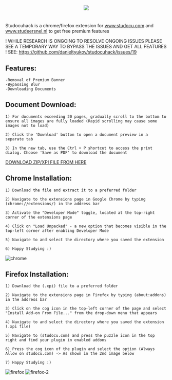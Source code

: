<p align="center">
<img src="https://github.com/danieltyukov/studocuhack/assets/60662998/841574e5-d6cf-4ea9-975a-bcda51bf9240">
</p>

#

Studocuhack is a chrome/firefox extension for www.studocu.com and www.studeersnel.nl to get free premium features

! WHILE RESEARCH IS ONGOING TO RESOLVE ONGOING ISSUES PLEASE SEE A TEMPORARY WAY TO BYPASS THE ISSUES AND GET ALL FEATURES ! 
SEE: https://github.com/danieltyukov/studocuhack/issues/19

## Features:
  
    -Removal of Premium Banner
    -Bypassing Blur
    -Downloading Documents

## Document Download:
  
    1) For documents exceeding 20 pages, gradually scroll to the bottom to ensure all images are fully loaded (Rapid scrolling may cause some images not to load)
    
    2) Click the 'Download' button to open a document preview in a separate tab
    
    3) In the new tab, use the Ctrl + P shortcut to access the print dialog. Choose 'Save as PDF' to download the document

[DOWNLOAD ZIP/XPI FILE FROM HERE](https://github.com/danieltyukov/studocuhack/releases)

## Chrome Installation:
    
    1) Download the file and extract it to a preferred folder

    2) Navigate to the extensions page in Google Chrome by typing (chrome://extensions/) in the address bar

    3) Activate the "Developer Mode" toggle, located at the top-right corner of the extensions page

    4) Click on "Load Unpacked" - a new option that becomes visible in the top-left corner after enabling Developer Mode

    5) Navigate to and select the directory where you saved the extension

    6) Happy Studying :)

   ![chrome](https://github.com/danieltyukov/studocuhack/assets/60662998/ea7814b8-9dc4-4e22-8261-8c95569da6a1)

## Firefox Installation:
        
    1) Download the (.xpi) file to a preferred folder

    2) Navigate to the extensions page in Firefox by typing (about:addons) in the address bar

    3) Click on the cog icon in the top-left corner of the page and select "Install Add-on From File..." from the drop-down menu that appears

    4) Navigate to and select the directory where you saved the extension (.xpi file)

    5) Navigate to (studocu.com) and press the puzzle icon in the top right and find your plugin in enabled addons

    6) Press the cog icon of the plugin and select the option (Always Allow on studocu.com) -> As shown in the 2nd image below

    7) Happy Studying :)

   ![firefox](https://github.com/danieltyukov/studocuhack/assets/60662998/474a90db-ba21-4e4f-b07d-6cb38e69d5cb)
   ![firefox-2](https://github.com/danieltyukov/studocuhack/assets/60662998/59579c15-8a99-43e0-8716-d47f3657a253)
